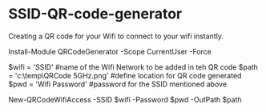 # SSID-QR-code-generator
Creating a QR code for your Wifi to connect to your wifi instantly.

Install-Module QRCodeGenerator -Scope CurrentUser -Force

$wifi = 'SSID' #name of the Wifi Network to be added in teh QR code
$path = 'c:\temp\QRCode 5GHz.png' #define location for QR code generated
$pwd = 'Wifi Password' #password for the SSID mentioned above


New-QRCodeWifiAccess -SSID $wifi -Password $pwd -OutPath $path
